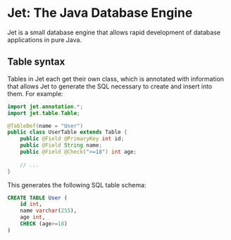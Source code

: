 # Jet: The Java Database Engine

Jet is a small database engine that allows rapid development of database applications in pure Java.

## Table syntax

Tables in Jet each get their own class, which is annotated with information that allows Jet to generate the SQL necessary to create and insert into them. For example:

```java
import jet.annotation.*;
import jet.table.Table;

@TableDef(name = "User")
public class UserTable extends Table {
    public @Field @PrimaryKey int id;
    public @Field String name;
    public @Field @Check(">=18") int age;
    
    // ...
}
```

This generates the following SQL table schema:

```sql
CREATE TABLE User (
    id int,
    name varchar(255),
    age int,
    CHECK (age>=18)
)
```
